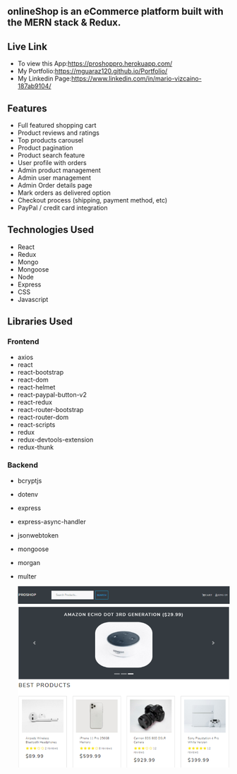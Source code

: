 ## onlineShop is an eCommerce platform built with the MERN stack & Redux.

## Live Link

- To view this App:https://proshoppro.herokuapp.com/
- My Portfolio:https://mguaraz120.github.io/Portfolio/
- My Linkedin Page:https://www.linkedin.com/in/mario-vizcaino-187ab9104/

## Features

- Full featured shopping cart
- Product reviews and ratings
- Top products carousel
- Product pagination
- Product search feature
- User profile with orders
- Admin product management
- Admin user management
- Admin Order details page
- Mark orders as delivered option
- Checkout process (shipping, payment method, etc)
- PayPal / credit card integration

## Technologies Used

- React
- Redux
- Mongo
- Mongoose
- Node
- Express
- CSS
- Javascript

## Libraries Used

### Frontend

- axios
- react
- react-bootstrap
- react-dom
- react-helmet
- react-paypal-button-v2
- react-redux
- react-router-bootstrap
- react-router-dom
- react-scripts
- redux
- redux-devtools-extension
- redux-thunk

### Backend

- bcryptjs
- dotenv
- express
- express-async-handler
- jsonwebtoken
- mongoose
- morgan
- multer

  ![Image description](client/public/images/proshop.PNG)

